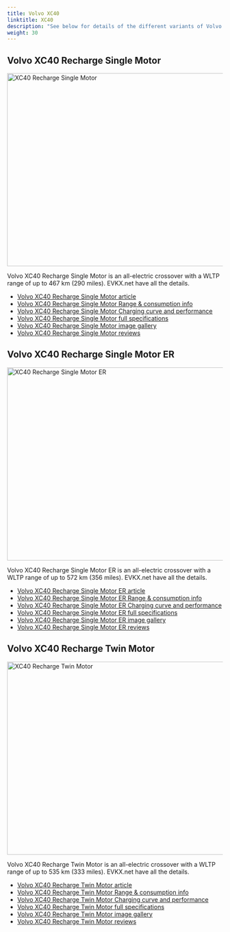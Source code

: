 ```yaml
---
title: Volvo XC40
linktitle: XC40
description: "See below for details of the different variants of Volvo XC40"
weight: 30
---
```

## Volvo XC40 Recharge Single Motor

<a href="/models/volvo/xc40/xc40_recharge_single_motor/"><img src="https://media.evkx.net/multimedia/models/volvo/xc40/xc40_recharge_single_motor/main_1_st.jpg" width="800" height="450" alt="XC40 Recharge Single Motor" ></a>

Volvo XC40 Recharge Single Motor is an all-electric crossover with a WLTP range of up to 467 km (290 miles). EVKX.net have all the details. 

- [Volvo XC40 Recharge Single Motor article](/models/volvo/xc40/xc40_recharge_single_motor/)
- [Volvo XC40 Recharge Single Motor Range & consumption info](/models/volvo/xc40/xc40_recharge_single_motor//rangeandconsumption)
- [Volvo XC40 Recharge Single Motor Charging curve and performance](/models/volvo/xc40/xc40_recharge_single_motor//chargingcurve)
- [Volvo XC40 Recharge Single Motor full specifications](/models/volvo/xc40/xc40_recharge_single_motor//specifications)
- [Volvo XC40 Recharge Single Motor image gallery](/models/volvo/xc40/xc40_recharge_single_motor//gallery)
- [Volvo XC40 Recharge Single Motor reviews](/models/volvo/xc40/xc40_recharge_single_motor//reviews)

## Volvo XC40 Recharge Single Motor ER

<a href="/models/volvo/xc40/xc40_recharge_single_motor_er/"><img src="https://media.evkx.net/multimedia/models/volvo/xc40/xc40_recharge_single_motor_er/main_1_st.jpg" width="800" height="450" alt="XC40 Recharge Single Motor ER" ></a>

Volvo XC40 Recharge Single Motor ER is an all-electric crossover with a WLTP range of up to 572 km (356 miles). EVKX.net have all the details. 

- [Volvo XC40 Recharge Single Motor ER article](/models/volvo/xc40/xc40_recharge_single_motor_er/)
- [Volvo XC40 Recharge Single Motor ER Range & consumption info](/models/volvo/xc40/xc40_recharge_single_motor_er//rangeandconsumption)
- [Volvo XC40 Recharge Single Motor ER Charging curve and performance](/models/volvo/xc40/xc40_recharge_single_motor_er//chargingcurve)
- [Volvo XC40 Recharge Single Motor ER full specifications](/models/volvo/xc40/xc40_recharge_single_motor_er//specifications)
- [Volvo XC40 Recharge Single Motor ER image gallery](/models/volvo/xc40/xc40_recharge_single_motor_er//gallery)
- [Volvo XC40 Recharge Single Motor ER reviews](/models/volvo/xc40/xc40_recharge_single_motor_er//reviews)

## Volvo XC40 Recharge Twin Motor

<a href="/models/volvo/xc40/xc40_recharge_twin_motor/"><img src="https://media.evkx.net/multimedia/models/volvo/xc40/xc40_recharge_twin_motor/main_1_st.jpg" width="800" height="450" alt="XC40 Recharge Twin Motor" ></a>

Volvo XC40 Recharge Twin Motor is an all-electric crossover with a WLTP range of up to 535 km (333 miles). EVKX.net have all the details. 

- [Volvo XC40 Recharge Twin Motor article](/models/volvo/xc40/xc40_recharge_twin_motor/)
- [Volvo XC40 Recharge Twin Motor Range & consumption info](/models/volvo/xc40/xc40_recharge_twin_motor//rangeandconsumption)
- [Volvo XC40 Recharge Twin Motor Charging curve and performance](/models/volvo/xc40/xc40_recharge_twin_motor//chargingcurve)
- [Volvo XC40 Recharge Twin Motor full specifications](/models/volvo/xc40/xc40_recharge_twin_motor//specifications)
- [Volvo XC40 Recharge Twin Motor image gallery](/models/volvo/xc40/xc40_recharge_twin_motor//gallery)
- [Volvo XC40 Recharge Twin Motor reviews](/models/volvo/xc40/xc40_recharge_twin_motor//reviews)

